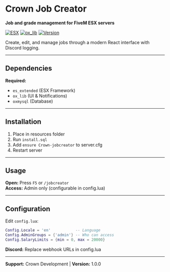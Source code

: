 # Crown Job Creator

**Job and grade management for FiveM ESX servers**

[![ESX](https://img.shields.io/badge/ESX-1.2+-blue)](https://github.com/esx-framework/esx-legacy)
[![ox_lib](https://img.shields.io/badge/ox__lib-3.0+-green)](https://github.com/overextended/ox_lib)
[![Version](https://img.shields.io/badge/Version-1.0.0-orange)](https://github.com/crown-development)

Create, edit, and manage jobs through a modern React interface with Discord logging.

---

## Dependencies

**Required:**
- `es_extended` (ESX Framework)
- `ox_lib` (UI & Notifications)
- `oxmysql` (Database)

---

## Installation

1. Place in resources folder
2. Run `install.sql` 
3. Add `ensure Crown-jobcreator` to server.cfg
4. Restart server

---

## Usage

**Open:** Press `F5` or `/jobcreator`  
**Access:** Admin only (configurable in config.lua)

---

## Configuration

Edit `config.lua`:

```lua
Config.Locale = 'en'           -- Language
Config.AdminGroups = {'admin'} -- Who can access
Config.SalaryLimits = {min = 0, max = 20000}
```

**Discord:** Replace webhook URLs in config.lua

---

**Support:** Crown Development | **Version:** 1.0.0